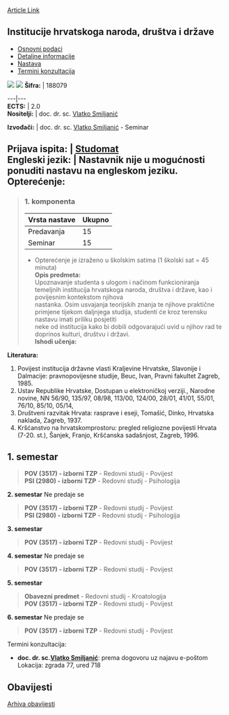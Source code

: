 [Article Link](https://www.fhs.hr/predmet/ihndd)

## Institucije hrvatskoga naroda, društva i države
  * [Osnovni podaci](https://www.fhs.hr/predmet/ihndd#v1id-523762_388029_1_0 "Osnovni podaci")
  * [Detaljne informacije](https://www.fhs.hr/predmet/ihndd#v1id-523762_388029_1_1 "Detaljne informacije")
  * [Nastava](https://www.fhs.hr/predmet/ihndd#v1id-523762_388029_1_2 "Nastava")
  * [Termini konzultacija](https://www.fhs.hr/predmet/ihndd#v1id-523762_388029_1_3 "Termini konzultacija")


[![](https://www.fhs.hr/img/flags/gif/hr.gif)](https://www.fhs.hr/predmet/ihndd) [![](https://www.fhs.hr/img/flags/gif/gb.gif)](https://www.fhs.hr/en/course/iotcpsats)
**Šifra:** |  188079  
  
---|---  
**ECTS:** |  2.0   
**Nositelji:** |  doc. dr. sc. [Vlatko Smiljanić](https://www.fhs.hr/djelatnik/vlatko.smiljanic)   
  
**Izvođači:** |  doc. dr. sc. [Vlatko Smiljanić](https://www.fhs.hr/djelatnik/vlatko.smiljanic) - Seminar  
  
**Prijava ispita:** |  [Studomat](http://www.isvu.hr/studomat)  
**Engleski jezik:** |  Nastavnik nije u mogućnosti ponuditi nastavu na engleskom jeziku.   
**Opterećenje:**  
---  
> ### 1. komponenta
> | Vrsta nastave | Ukupno  
> ---|---  
> Predavanja | 15  
> Seminar | 15  
> * Opterećenje je izraženo u školskim satima (1 školski sat = 45 minuta)   
**Opis predmeta:**  
> Upoznavanje studenta s ulogom i načinom funkcioniranja temeljnih institucija hrvatskoga naroda, društva i države, kao i povijesnim kontekstom njihova  
>  nastanka. Osim usvajanja teorijskih znanja te njihove praktične primjene tijekom daljnjega studija, studenti će kroz terensku nastavu imati priliku posjetiti  
>  neke od institucija kako bi dobili odgovarajući uvid u njihov rad te doprinos kulturi, društvu i državi.  
**Ishodi učenja:**  

  
**Literatura:**  
  1. Povijest institucija državne vlasti Kraljevine Hrvatske, Slavonije i Dalmacije: pravnopovijesne studije, Beuc, Ivan, Pravni fakultet Zagreb, 1985. 
  2. Ustav Republike Hrvatske, Dostupan u elektroničkoj verziji., Narodne novine, NN 56/90, 135/97, 08/98, 113/00, 124/00, 28/01, 41/01, 55/01, 76/10, 85/10, 05/14, 
  3. Društveni razvitak Hrvata: rasprave i eseji, Tomašić, Dinko, Hrvatska naklada, Zagreb, 1937. 
  4. Kršćanstvo na hrvatskomprostoru: pregled religiozne povijesti Hrvata (7-20. st.), Šanjek, Franjo, Kršćanska sadašnjost, Zagreb, 1996. 

  
**1. semestar**  
---  
> **POV (3517) - izborni TZP** - Redovni studij - Povijest  
>  **PSI (2980) - izborni TZP** - Redovni studij - Psihologija  
>   
  
**2. semestar** Ne predaje se  
> **POV (3517) - izborni TZP** - Redovni studij - Povijest  
>  **PSI (2980) - izborni TZP** - Redovni studij - Psihologija  
>   
  
**3. semestar**  
> **POV (3517) - izborni TZP** - Redovni studij - Povijest  
>   
  
**4. semestar** Ne predaje se  
> **POV (3517) - izborni TZP** - Redovni studij - Povijest  
>   
  
**5. semestar**  
> **Obavezni predmet** - Redovni studij - Kroatologija  
>  **POV (3517) - izborni TZP** - Redovni studij - Povijest  
>   
  
**6. semestar** Ne predaje se  
> **POV (3517) - izborni TZP** - Redovni studij - Povijest  
>   
Termini konzultacija: 
  * **doc. dr. sc.[Vlatko Smiljanić](https://www.fhs.hr/djelatnik/vlatko.smiljanic)**: 
prema dogovoru uz najavu e-poštom
Lokacija: zgrada 77, ured 718 


## Obavijesti
[Arhiva obavijesti](https://www.fhs.hr/predmet/ihndd?@=215nw#news_114255 "Arhiva obavijesti")
